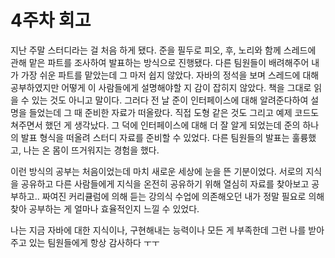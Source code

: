 # 4주차 회고

지난 주말 스터디라는 걸 처음 하게 됐다. 준을 필두로 피오, 후, 노리와 함께 스레드에 관해 맡은 파트를 조사하여 발표하는 방식으로 진행됐다. 다른 팀원들이 배려해주어 내가 가장 쉬운 파트를 맡았는데 그 마저 쉽지 않았다. 자바의 정석을 보며 스레드에 대해 공부하였지만 어떻게 이 사람들에게 설명해야할 지 감이 잡히지 않았다. 책을 그대로 읽을 수 있는 것도 아니고 말이다. 그러다 전 날 준이 인터페이스에 대해 알려준다하여 설명을 들었는데 그 때 준비한 자료가 떠올랐다. 직접 도형 같은 것도 그리고 예제 코드도 쳐주면서 했던 게 생각났다. 그 덕에 인터페이스에 대해 더 잘 알게 되었는데 준의 하나의 발표 형식을 떠올려 스터디 자료를 준비할 수 있었다. 다른 팀원들의 발표는 훌륭했고, 나는 온 몸이 뜨거워지는 경험을 했다.

이런 방식의 공부는 처음이었는데 마치 새로운 세상에 눈을 뜬 기분이었다. 서로의 지식을 공유하고 다른 사람들에게 지식을 온전히 공유하기 위해 열심히 자료를 찾아보고 공부하고.. 짜여진 커리큘럼에 의해 듣는 강의식 수업에 의존해오던 내가 정말 필요로 의해 찾아 공부하는 게 얼마나 효율적인지 느낄 수 있었다.

 나는 지금 자바에 대한 지식이나, 구현해내는 능력이나 모든 게 부족한데 그런 나를 받아주고 있는 팀원들에게 항상 감사하다 ㅜㅜ